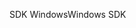 <span data-ttu-id="45b6d-101">SDK Windows</span><span class="sxs-lookup"><span data-stu-id="45b6d-101">Windows SDK</span></span>